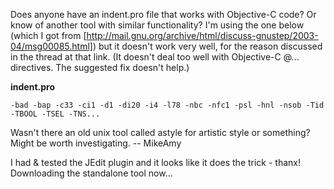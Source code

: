 Does anyone have an indent.pro file that works with Objective-C code? Or know of another tool with similar functionality? I'm using the one below (which I got from [http://mail.gnu.org/archive/html/discuss-gnustep/2003-04/msg00085.html]) but it doesn't work very well, for the reason discussed in the thread at that link. (It doesn't deal too well with Objective-C @... directives. The suggested fix doesn't help.)

**indent.pro**

    -bad -bap -c33 -ci1 -d1 -di20 -i4 -l78 -nbc -nfc1 -psl -hnl -nsob -Tid -TBOOL -TSEL -TNS...

Wasn't there an old unix tool called astyle for artistic style or something? Might be worth investigating. -- MikeAmy 

I had & tested the JEdit plugin and it looks like it does the trick - thanx! Downloading the standalone tool now...
